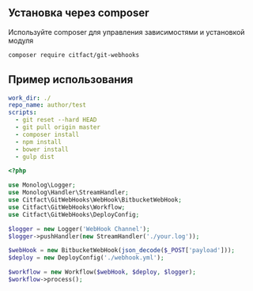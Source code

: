 ## Установка через composer

Используйте composer для управления зависимостями и установкой модуля

``` bash
composer require citfact/git-webhooks
```

## Пример использования

```yaml
work_dir: ./
repo_name: author/test
scripts:
  - git reset --hard HEAD
  - git pull origin master
  - composer install
  - npm install
  - bower install
  - gulp dist
```

``` php
<?php

use Monolog\Logger;
use Monolog\Handler\StreamHandler;
use Citfact\GitWebHooks\WebHook\BitbucketWebHook;
use Citfact\GitWebHooks\Workflow;
use Citfact\GitWebHooks\DeployConfig;

$logger = new Logger('WebHook Channel');
$logger->pushHandler(new StreamHandler('./your.log'));

$webHook = new BitbucketWebHook(json_decode($_POST['payload']));
$deploy = new DeployConfig('./webhook.yml');

$workflow = new Workflow($webHook, $deploy, $logger);
$workflow->process();
```